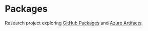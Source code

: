 # Packages

Research project exploring [GitHub Packages](https://github.com/features/packages) and [Azure Artifacts](https://azure.microsoft.com/en-us/products/devops/artifacts).
